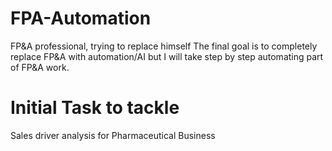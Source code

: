 # FPA-Automation
FP&amp;A professional, trying to replace himself
The final goal is to completely replace FP&A with automation/AI but I will take step by step automating part of FP&A work.

# Initial Task to tackle
Sales driver analysis for Pharmaceutical Business
